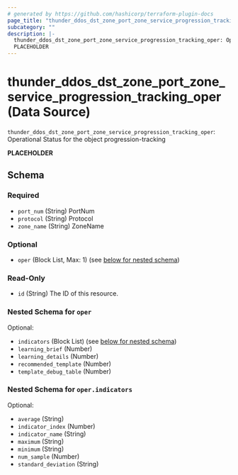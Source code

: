 ```yaml
---
# generated by https://github.com/hashicorp/terraform-plugin-docs
page_title: "thunder_ddos_dst_zone_port_zone_service_progression_tracking_oper Data Source - terraform-provider-thunder"
subcategory: ""
description: |-
  thunder_ddos_dst_zone_port_zone_service_progression_tracking_oper: Operational Status for the object progression-tracking
  PLACEHOLDER
---
```


# thunder_ddos_dst_zone_port_zone_service_progression_tracking_oper (Data Source)

`thunder_ddos_dst_zone_port_zone_service_progression_tracking_oper`: Operational Status for the object progression-tracking

__PLACEHOLDER__



<!-- schema generated by tfplugindocs -->
## Schema

### Required

- `port_num` (String) PortNum
- `protocol` (String) Protocol
- `zone_name` (String) ZoneName

### Optional

- `oper` (Block List, Max: 1) (see [below for nested schema](#nestedblock--oper))

### Read-Only

- `id` (String) The ID of this resource.

<a id="nestedblock--oper"></a>
### Nested Schema for `oper`

Optional:

- `indicators` (Block List) (see [below for nested schema](#nestedblock--oper--indicators))
- `learning_brief` (Number)
- `learning_details` (Number)
- `recommended_template` (Number)
- `template_debug_table` (Number)

<a id="nestedblock--oper--indicators"></a>
### Nested Schema for `oper.indicators`

Optional:

- `average` (String)
- `indicator_index` (Number)
- `indicator_name` (String)
- `maximum` (String)
- `minimum` (String)
- `num_sample` (Number)
- `standard_deviation` (String)


